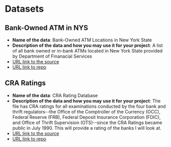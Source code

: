 # Datasets
## Bank-Owned ATM in NYS
- **Name of the data**: Bank-Owned ATM Locations in New York State
- **Description of the data and how you may use it for your project**: A list of all bank owned or in-bank ATMs located in New York State provided by Department of Finanacial Services
- [URL link to the source](https://data.ny.gov/Government-Finance/Bank-Owned-ATM-Locations-in-New-York-State/ndex-ad5r)
- [URL link to repo](https://github.com/simbun/up206a-sim/blob/main/data/Bank-Owned_ATM_Locations_in_New_York_State.csv)
## CRA Ratings
- **Name of the data**: CRA Rating Database
- **Description of the data and how you may use it for your project**: The file has CRA ratings for all examinations conducted by the four bank and thrift regulators--the Office of the Comptroller of the Currency (OCC), Federal Reserve (FRB), Federal Deposit Insurance Corporation (FDIC), and Office of Thrift Supervision (OTS)--since the CRA Ratings became public in July 1990. This will provide a rating of the banks I will look at.
- [URL link to the source](https://www.ffiec.gov/craratings/Rtg_spec.html)
- [URL link to repo](https://github.com/simbun/up206a-sim/blob/main/data/craratng.zip)
